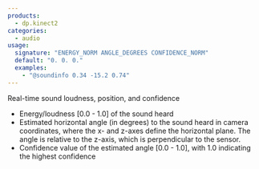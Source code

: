 ```yaml
---
products:
  - dp.kinect2
categories:
  - audio
usage:
  signature: "ENERGY_NORM ANGLE_DEGREES CONFIDENCE_NORM"
  default: "0. 0. 0."
  examples:
    - "@soundinfo 0.34 -15.2 0.74"
---
```


Real-time sound loudness, position, and confidence

* Energy/loudness [0.0 - 1.0] of the sound heard
* Estimated horizontal angle (in degrees) to the sound heard in
  camera coordinates, where the x- and z-axes define the horizontal plane.
  The angle is relative to the z-axis, which is perpendicular to the sensor.
* Confidence value of the estimated angle [0.0 - 1.0], with 1.0 indicating
  the highest confidence
